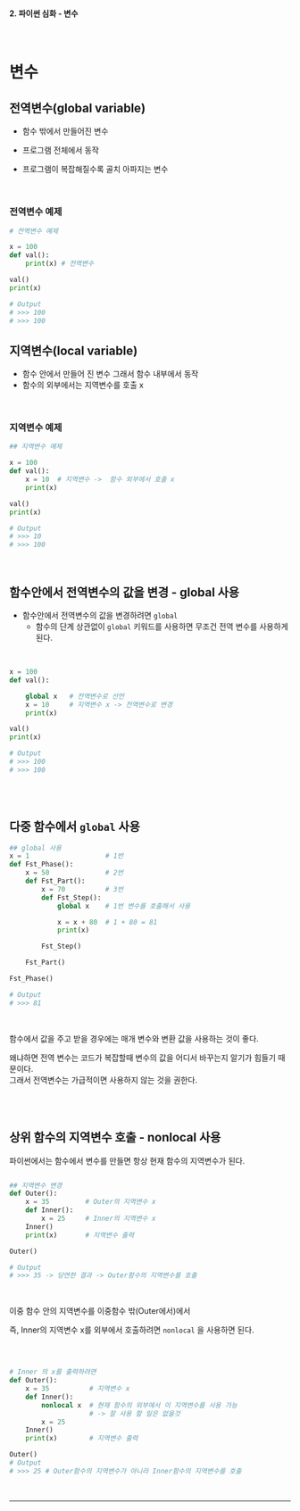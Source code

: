<br>

#### 2. 파이썬 심화 - 변수
<br>

# 변수 

## 전역변수(global variable) 

- 함수 밖에서 만들어진 변수 

- 프로그램 전체에서 동작

- 프로그램이 복잡해질수록 골치 아파지는 변수  




<br>

###  전역변수 예제 

```py
# 전역변수 예제 

x = 100  
def val():
    print(x) # 전역변수 

val()
print(x)

# Output
# >>> 100
# >>> 100

```    


## 지역변수(local variable)

- 함수 안에서 만들어 진 변수 그래서 함수 내부에서 동작
- 함수의 외부에서는 지역변수를 호출 x

<br>

###  지역변수 예제 


```py
## 지역변수 예제 

x = 100  
def val():
    x = 10  # 지역변수 ->  함수 외부에서 호출 x 
    print(x) 

val()
print(x)

# Output
# >>> 10
# >>> 100
```
<br>

## 함수안에서 전역변수의 값을 변경 - global 사용 

- 함수안에서 전역변수의 값을 변경하려면 `global` 
    - 함수의 단계 상관없이 `global` 키워드를 사용하면 무조건 전역 변수를 사용하게 된다. 
<br>



```py
x = 100  
def val():

    global x   # 전역변수로 선언 
    x = 10     # 지역변수 x -> 전역변수로 변경  
    print(x) 

val()
print(x)

# Output
# >>> 100
# >>> 100
```
<br>
<br>

## 다중 함수에서 `global` 사용 

```py
## global 사용 
x = 1                   # 1번
def Fst_Phase():
    x = 50              # 2번
    def Fst_Part():
        x = 70          # 3번
        def Fst_Step():
            global x    # 1번 변수를 호출해서 사용 

            x = x + 80  # 1 + 80 = 81
            print(x)

        Fst_Step()

    Fst_Part()

Fst_Phase()

# Output
# >>> 81 
```
<br>

 함수에서 값을 주고 받을 경우에는 매개 변수와 변환 값을 사용하는 것이 좋다. <br>

 왜냐하면 전역 변수는 코드가 복잡할때 변수의 값을 어디서 바꾸는지 알기가 힘들기 때문이다. <br>
 그래서 전역변수는 가급적이면 사용하지 않는 것을 권한다.      <br>

<br>
<br>

## 상위 함수의 지역변수 호출 - nonlocal 사용 


파이썬에서는 함수에서 변수를 만들면 항상 현재 함수의 지역변수가 된다.


```py

## 지역변수 변경
def Outer():
    x = 35         # Outer의 지역변수 x
    def Inner():
        x = 25     # Inner의 지역변수 x
    Inner()
    print(x)       # 지역변수 출력 

Outer()

# Output
# >>> 35 -> 당연한 결과 -> Outer함수의 지역변수를 호출
```
<br>

이중 함수 안의 지역변수를 이중함수 밖(Outer에서)에서     

즉, Inner의 지역변수 x를 외부에서 호출하려면 `nonlocal` 을 사용하면 된다.

<br>


```py

# Inner 의 x를 출력하려면
def Outer():
    x = 35          # 지역변수 x
    def Inner():
        nonlocal x  # 현재 함수의 외부에서 이 지역변수를 사용 가능 
                    # -> 잘 사용 할 일은 없을것 
        x = 25    
    Inner()
    print(x)        # 지역변수 출력 

Outer() 
# Output
# >>> 25 # Outer함수의 지역변수가 아니라 Inner함수의 지역변수를 호출  
```
<br>

---
<br>


